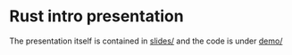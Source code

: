 # Rust intro presentation

The presentation itself is contained in [slides/](slides/) and the code is under [demo/](demo/)